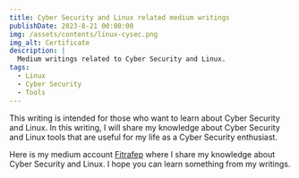 ```yaml
---
title: Cyber Security and Linux related medium writings
publishDate: 2023-8-21 00:00:00
img: /assets/contents/linux-cysec.png
img_alt: Certificate
description: |
  Medium writings related to Cyber Security and Linux.
tags:
  - Linux
  - Cyber Security
  - Tools
---
```


This writing is intended for those who want to learn about Cyber Security and Linux. In this writing, I will share my knowledge about Cyber Security and Linux tools that are useful for my life as a Cyber Security enthusiast.

Here is my medium account <a href="https://medium.com/@fitrafep">Fitrafep</a> where I share my knowledge about Cyber Security and Linux. I hope you can learn something from my writings.
